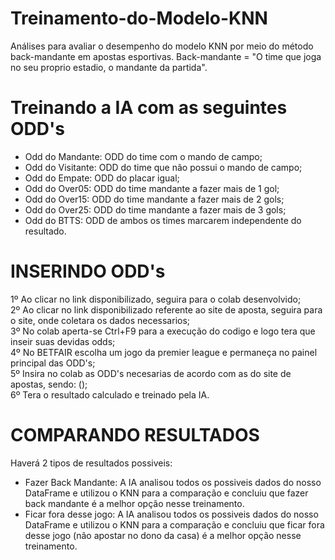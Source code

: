 # Treinamento-do-Modelo-KNN
Análises para avaliar o desempenho do modelo KNN por meio do método back-mandante em apostas esportivas.
Back-mandante = "O time que joga no seu proprio estadio, o mandante da partida".
# Treinando a IA com as seguintes ODD's
* Odd do Mandante: ODD do time com o mando de campo;
* Odd do Visitante: ODD do time que não possui o mando de campo;
* Odd do Empate: ODD do placar igual;
* Odd do Over05: ODD do time mandante a fazer mais de 1 gol;
* Odd do Over15: ODD do time mandante a fazer mais de 2 gols;
* Odd do Over25: ODD do time mandante a fazer mais de 3 gols;
* Odd do BTTS: ODD de ambos os times marcarem independente do resultado.
# INSERINDO ODD's
1º Ao clicar no link disponibilizado, seguira para o colab desenvolvido;<br />
2º Ao clicar no link disponibilizado referente ao site de aposta, seguira para o site, onde coletara os dados necessarios;<br />
3º No colab aperta-se Ctrl+F9 para a execução do codigo e logo tera que inseir suas devidas odds;<br />
4º No BETFAIR escolha um jogo da premier league e permaneça no painel principal das ODD's;<br />
5º Insira no colab as ODD's necesarias de acordo com as do site de apostas, sendo: ();<br />
6º Tera o resultado calculado e treinado pela IA.
   
# COMPARANDO RESULTADOS
Haverá 2 tipos de resultados possiveis:
* Fazer Back Mandante: A IA analisou todos os possiveis dados do nosso DataFrame e utilizou o KNN para a comparação e concluiu que fazer back mandante é a melhor opção nesse treinamento.
* Ficar fora desse jogo: A IA analisou todos os possiveis dados do nosso DataFrame e utilizou o KNN para a comparação e concluiu que ficar fora desse jogo (não apostar no dono da casa) é a melhor opção nesse treinamento.
